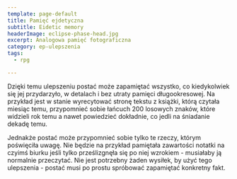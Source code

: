 ```yaml
---
template: page-default
title: Pamięć ejdetyczna
subtitle: Eidetic memory
headerImage: eclipse-phase-head.jpg
excerpt: Analogowa pamięć fotograficzna
category: ep-ulepszenia
tags:
  - rpg

---
```

Dzięki temu ulepszeniu postać może zapamiętać wszystko, co kiedykolwiek się jej przydarzyło, w detalach i bez utraty pamięci długookresowej. Na przykład jest w stanie wyrecytować stronę tekstu z książki, którą czytała miesiąc temu, przypomnieć sobie łańcuch 200 losowych znaków, które widzieli rok temu a nawet powiedzieć dokładnie, co jedli na śniadanie dekadę temu.

Jednakże postać może przypomnieć sobie tylko te rzeczy, którym poświęciła uwagę. Nie będzie na przykład pamiętała zawartości notatki na czyimś biurku jeśli tylko prześlizgnęła się po niej wzrokiem - musiałaby ją normalnie przeczytać. Nie jest potrzebny żaden wysiłek, by użyć tego ulepszenia - postać musi po prostu spróbować zapamiętać konkretny fakt.
